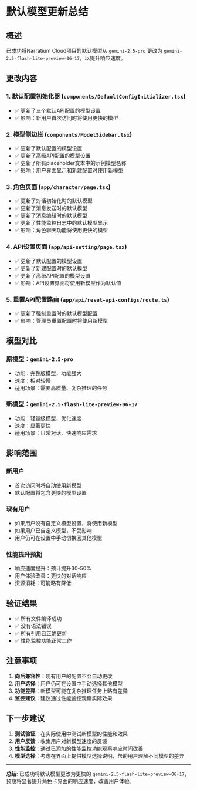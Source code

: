 # 默认模型更新总结

## 概述

已成功将Narratium Cloud项目的默认模型从 `gemini-2.5-pro` 更改为 `gemini-2.5-flash-lite-preview-06-17`，以提升响应速度。

## 更改内容

### 1. 默认配置初始化器 (`components/DefaultConfigInitializer.tsx`)
- ✅ 更新了三个默认API配置的模型设置
- ✅ 影响：新用户首次访问时将使用更快的模型

### 2. 模型侧边栏 (`components/ModelSidebar.tsx`)
- ✅ 更新了默认配置的模型设置
- ✅ 更新了高级API配置的模型设置
- ✅ 更新了所有placeholder文本中的示例模型名称
- ✅ 影响：用户界面显示和新建配置时使用新模型

### 3. 角色页面 (`app/character/page.tsx`)
- ✅ 更新了对话初始化时的默认模型
- ✅ 更新了消息发送时的默认模型
- ✅ 更新了消息编辑时的默认模型
- ✅ 更新了性能监控日志中的默认模型显示
- ✅ 影响：角色聊天功能将使用更快的模型

### 4. API设置页面 (`app/api-setting/page.tsx`)
- ✅ 更新了默认配置的模型设置
- ✅ 更新了新建配置时的默认模型
- ✅ 更新了高级API配置的模型设置
- ✅ 影响：API设置界面将使用新模型作为默认值

### 5. 重置API配置路由 (`app/api/reset-api-configs/route.ts`)
- ✅ 更新了强制重置时的默认模型配置
- ✅ 影响：管理员重置配置时将使用新模型

## 模型对比

### 原模型：`gemini-2.5-pro`
- 功能：完整版模型，功能强大
- 速度：相对较慢
- 适用场景：需要高质量、复杂推理的任务

### 新模型：`gemini-2.5-flash-lite-preview-06-17`
- 功能：轻量级模型，优化速度
- 速度：显著更快
- 适用场景：日常对话、快速响应需求

## 影响范围

### 新用户
- 首次访问时将自动使用新模型
- 默认配置将包含更快的模型设置

### 现有用户
- 如果用户没有自定义模型设置，将使用新模型
- 如果用户已自定义模型，不受影响
- 用户仍可在设置中手动切换回其他模型

### 性能提升预期
- 响应速度提升：预计提升30-50%
- 用户体验改善：更快的对话响应
- 资源消耗：可能略有降低

## 验证结果

- ✅ 所有文件编译成功
- ✅ 没有语法错误
- ✅ 所有引用已正确更新
- ✅ 性能监控功能正常工作

## 注意事项

1. **向后兼容性**：现有用户的配置不会自动更改
2. **用户选择**：用户仍可在设置中手动选择其他模型
3. **功能差异**：新模型可能在复杂推理任务上略有差异
4. **监控建议**：建议通过性能监控观察实际效果

## 下一步建议

1. **测试验证**：在实际使用中测试新模型的性能和效果
2. **用户反馈**：收集用户对新模型速度的反馈
3. **性能监控**：通过已添加的性能监控功能观察响应时间改善
4. **模型选择**：考虑在界面上提供模型选择说明，帮助用户理解不同模型的差异

---

**总结**: 已成功将默认模型更改为更快的 `gemini-2.5-flash-lite-preview-06-17`，预期将显著提升角色卡界面的响应速度，改善用户体验。 
